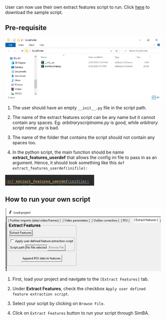 User can now use their own extract features script to run. Click [here](https://osf.io/cmkub/) to download the sample script.

## Pre-requisite

![](/images/effolder.PNG)

1. The user should have an empty `__init__.py` file in the script path.

2. The name of the extract features script can be any name but it cannot contain any spaces. Eg: *arbitraryscriptname.py* is good, while *arbitrary script name .py* is bad.

3. The name of the folder that contains the script should not contain any spaces too.

4. In the python script, the main function should be name **extract_features_userdef** that allows the config ini file to pass in as an argument. Hence,
it should look something like this `def extract_features_userdef(inifile):`

![](/images/defextractf.PNG)

## How to run your own script

![](/images/extractfusrdef.PNG)

1. First, load your project and navigate to the `[Extract Features]` tab.

2. Under **Extract Features**, check the checkbox `Apply user defined feature extraction script`.

3. Select your script by clicking on `Browse File`.

4. Click on `Extract Features` button to run your script through SimBA.


